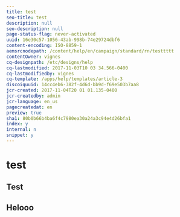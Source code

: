 ```yaml
---
title: test
seo-title: test
description: null
seo-description: null
page-status-flag: never-activated
uuid: 16e30c57-1056-43ab-998b-74e29724dbf6
content-encoding: ISO-8859-1
aemsrcnodepath: /content/help/en/campaign/standard/rn/testtttt
contentOwner: vignes
cq-designpath: /etc/designs/help
cq-lastmodified: 2017-11-03T10 03 34.566-0400
cq-lastmodifiedby: vignes
cq-template: /apps/help/templates/article-3
discoiquuid: 14cc4eb6-382f-4d6d-bb9d-f69e503b7aa8
jcr-created: 2017-11-04T20 01 01.135-0400
jcr-createdby: admin
jcr-language: en_us
pagecreatedat: en
preview: true
sha1: 80b0b66b4ba6f4c7980ea30a24a3c94e4d26bfa1
index: y
internal: n
snippet: y
---
```


# test

## Test

## Helooo

